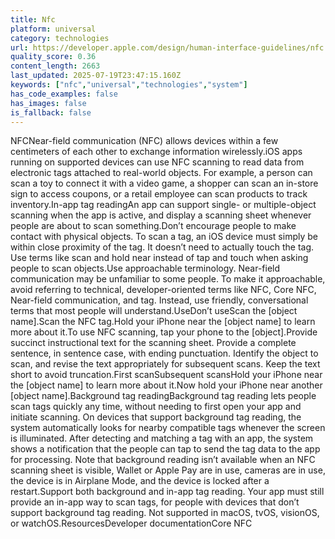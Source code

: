 ```yaml
---
title: Nfc
platform: universal
category: technologies
url: https://developer.apple.com/design/human-interface-guidelines/nfc
quality_score: 0.36
content_length: 2663
last_updated: 2025-07-19T23:47:15.160Z
keywords: ["nfc","universal","technologies","system"]
has_code_examples: false
has_images: false
is_fallback: false
---
```


NFCNear-field communication (NFC) allows devices within a few centimeters of each other to exchange information wirelessly.iOS apps running on supported devices can use NFC scanning to read data from electronic tags attached to real-world objects. For example, a person can scan a toy to connect it with a video game, a shopper can scan an in-store sign to access coupons, or a retail employee can scan products to track inventory.In-app tag readingAn app can support single- or multiple-object scanning when the app is active, and display a scanning sheet whenever people are about to scan something.Don’t encourage people to make contact with physical objects. To scan a tag, an iOS device must simply be within close proximity of the tag. It doesn’t need to actually touch the tag. Use terms like scan and hold near instead of tap and touch when asking people to scan objects.Use approachable terminology. Near-field communication may be unfamiliar to some people. To make it approachable, avoid referring to technical, developer-oriented terms like NFC, Core NFC, Near-field communication, and tag. Instead, use friendly, conversational terms that most people will understand.UseDon’t useScan the \[object name\].Scan the NFC tag.Hold your iPhone near the \[object name\] to learn more about it.To use NFC scanning, tap your phone to the \[object\].Provide succinct instructional text for the scanning sheet. Provide a complete sentence, in sentence case, with ending punctuation. Identify the object to scan, and revise the text appropriately for subsequent scans. Keep the text short to avoid truncation.First scanSubsequent scansHold your iPhone near the \[object name\] to learn more about it.Now hold your iPhone near another \[object name\].Background tag readingBackground tag reading lets people scan tags quickly any time, without needing to first open your app and initiate scanning. On devices that support background tag reading, the system automatically looks for nearby compatible tags whenever the screen is illuminated. After detecting and matching a tag with an app, the system shows a notification that the people can tap to send the tag data to the app for processing. Note that background reading isn’t available when an NFC scanning sheet is visible, Wallet or Apple Pay are in use, cameras are in use, the device is in Airplane Mode, and the device is locked after a restart.Support both background and in-app tag reading. Your app must still provide an in-app way to scan tags, for people with devices that don’t support background tag reading. Not supported in macOS, tvOS, visionOS, or watchOS.ResourcesDeveloper documentationCore NFC